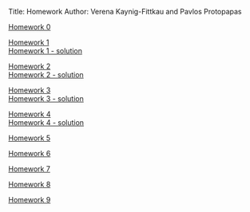 Title: Homework
Author: Verena Kaynig-Fittkau and Pavlos Protopapas

<p>
<a href="http://nbviewer.ipython.org/github/AM207/2015/blob/master/Homework/HW0.ipynb"> Homework 0 </a>
</p>
<p>
<a href="http://nbviewer.ipython.org/github/AM207/2015/blob/master/Homework/HW1.ipynb"> Homework 1 </a>
<br>
<a href="http://nbviewer.ipython.org/github/AM207/2015/blob/master/Homework/HW1_solution.ipynb"> Homework 1 - solution</a>
</p>
<p>
<a href="http://nbviewer.ipython.org/github/AM207/2015/blob/master/Homework/HW2.ipynb"> Homework 2 </a>
<br>
<a href="http://nbviewer.ipython.org/github/AM207/2015/blob/master/Homework/HW2_solution.ipynb"> Homework 2 - solution</a>
</p>
<a href="http://nbviewer.ipython.org/github/AM207/2015/blob/master/Homework/HW3.ipynb"> Homework 3 </a>
<br>
<a href="http://nbviewer.ipython.org/github/AM207/2015/blob/master/Homework/HW3_solution.ipynb"> Homework 3 - solution</a>
</p>
<p>
<a href="http://nbviewer.ipython.org/github/AM207/2015/blob/master/Homework/HW4.ipynb"> Homework 4 </a>
<br>
<a href="http://nbviewer.ipython.org/github/AM207/2015/blob/master/Homework/HW4_solution.ipynb"> Homework 4 - solution </a>
</p>
<p>
<a href="http://nbviewer.ipython.org/github/AM207/2015/blob/master/Homework/HW5.ipynb"> Homework 5 </a>
</p>
<p>
<a href="http://nbviewer.ipython.org/github/AM207/2015/blob/master/Homework/HW6.ipynb"> Homework 6 </a>
</p>
<p>
<a href="http://nbviewer.ipython.org/github/AM207/2015/blob/master/Homework/HW7.ipynb"> Homework 7 </a>
</p>
<p>
<a href="http://nbviewer.ipython.org/github/AM207/2015/blob/master/Homework/HW8.ipynb"> Homework 8 </a>
</p>
<p>
<a href="http://nbviewer.ipython.org/github/AM207/2015/blob/master/Homework/HW9.ipynb"> Homework 9 </a>
</p>

